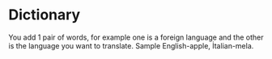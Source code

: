 # Dictionary
You add 1 pair of words, for example one is a foreign language and the other is the language you want to translate. Sample English-apple, İtalian-mela.
